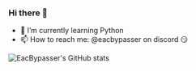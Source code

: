 ### Hi there 👋

- 🌱 I’m currently learning Python
- 📫 How to reach me: @eacbypasser on discord 😏


![EacBypasser's GitHub stats](https://github-readme-stats.vercel.app/api?username=EacBypasser&show_icons=true&theme=transparent)
